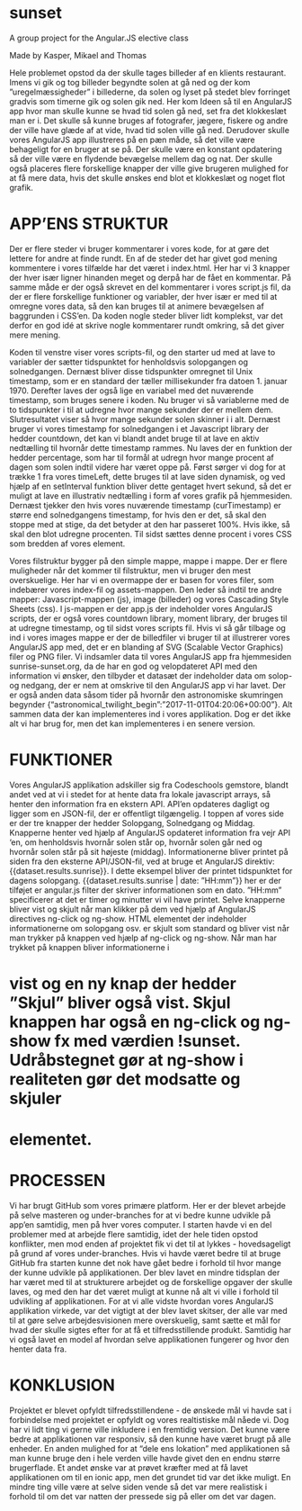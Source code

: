 # sunset
A group project for the Angular.JS elective class

Made by Kasper, Mikael and Thomas

Hele problemet opstod da der skulle tages billeder af en klients restaurant. Imens vi gik og tog billeder begyndte solen at gå ned og der kom ”uregelmæssigheder” i billederne, da solen og lyset på stedet blev forringet gradvis som timerne gik og solen gik ned. Her kom Ideen så til en AngularJS app hvor man skulle kunne se hvad tid solen gå ned, set fra det klokkeslæt man er i. Det skulle så kunne bruges af fotografer, jægere, fiskere og andre der ville have glæde af at vide, hvad tid solen ville gå ned.
Derudover skulle vores AngularJS app illustreres på en pæn måde, så det ville være behageligt for en bruger at se på. Der skulle være en konstant opdatering så der ville være en flydende bevægelse mellem dag og nat. Der skulle også placeres flere forskellige knapper der ville give brugeren mulighed for at få mere data, hvis det skulle ønskes end blot et klokkeslæt og noget flot grafik.

# APP’ENS STRUKTUR

Der er flere steder vi bruger kommentarer i vores kode, for at gøre det lettere for andre at finde rundt. En af de steder det har givet god mening kommentere i vores tilfælde har det været i index.html. Her har vi 3 knapper der hver især ligner hinanden meget og derpå har de fået en kommentar.
På samme måde er der også skrevet en del kommentarer i vores script.js fil, da der er flere forskellige funktioner og variabler, der hver især er med til at omregne vores data, så den kan bruges til at animere bevægelsen af baggrunden i CSS’en.
Da koden nogle steder bliver lidt komplekst, var det derfor en god idé at skrive nogle kommentarer rundt omkring, så det giver mere mening.

Koden til venstre viser vores scripts-fil, og den starter ud med at lave to variabler der sætter tidspunktet for henholdsvis solopgangen og solnedgangen. Dernæst bliver disse tidspunkter omregnet til Unix timestamp, som er en standard der tæller millisekunder fra datoen 1. januar 1970. Derefter laves der også lige en variabel med det nuværende timestamp, som bruges senere i koden.
Nu bruger vi så variablerne med de to tidspunkter i til at udregne hvor mange sekunder der er mellem dem. Slutresultatet viser så hvor mange sekunder solen skinner i i alt.
Dernæst bruger vi vores timestamp for solnedgangen i et Javascript library der hedder countdown, det kan vi blandt andet bruge til at lave en aktiv nedtælling til hvornår dette timestamp rammes.
Nu laves der en funktion der hedder percentage, som har til formål at udregn hvor mange procent af dagen som solen indtil videre har været oppe på.
Først sørger vi dog for at trække 1 fra vores timeLeft, dette bruges til at lave siden dynamisk, og ved hjælp af en setInterval funktion bliver dette gentaget hvert sekund, så det er muligt at lave en illustrativ nedtælling i form af vores grafik på hjemmesiden.
Dernæst tjekker den hvis vores nuværende timestamp (curTimestamp) er større end solnedgangens timestamp, for hvis den er det, så skal den stoppe med at stige, da det betyder at den har passeret 100%. Hvis ikke, så skal den blot udregne procenten. Til sidst sættes denne procent i vores CSS som bredden af vores element.

Vores filstruktur bygger på den simple mappe, mappe i mappe. Der er flere muligheder når det kommer til filstruktur, men vi bruger den mest overskuelige. Her har vi en overmappe der er basen for vores filer, som indebærer vores index-fil og assets-mappen. Den leder så indtil tre andre mapper: Javascript-mappen (js), image (billeder) og vores Cascading Style Sheets (css). I js-mappen er der app.js der indeholder vores AngularJS scripts, der er også vores countdown library, moment library, der bruges til at udregne timestamp, og til sidst vores scripts fil.
Hvis vi så går tilbage og ind i vores images mappe er der de billedfiler vi bruger til at illustrerer vores AngularJS app med, det er en blanding af SVG (Scalable Vector Graphics) filer og PNG filer.
Vi indsamler data til vores AngularJS app fra hjemmesiden sunrise-sunset.org, da de har en god og velopdateret API med den information vi ønsker, den tilbyder et datasæt der indeholder data om solop- og nedgang, der er nem at omskrive til den AngularJS app vi har lavet. Der er også anden data såsom tider på hvornår den astronomiske skumringen begynder {“astronomical_twilight_begin”:”2017-11-01T04:20:06+00:00”}.
Alt sammen data der kan implementeres ind i vores applikation. Dog er det ikke alt vi har brug for, men det kan implementeres i en senere version. 

# FUNKTIONER

Vores AngularJS applikation adskiller sig fra Codeschools gemstore, blandt andet ved at vi i stedet for at hente data fra lokale javascript arrays, så henter den information fra en ekstern API. API’en opdateres dagligt og ligger som en JSON-fil, der er offentligt tilgængelig.
I toppen af vores side er der tre knapper der hedder Solopgang, Solnedgang og Middag. Knapperne henter ved hjælp af AngularJS opdateret information fra vejr API ‘en, om henholdsvis hvornår solen står op, hvornår solen går ned og hvornår solen står på sit højeste (middag).
Informationerne bliver printet på siden fra den eksterne API/JSON-fil, ved at bruge et AngularJS direktiv: {{dataset.results.sunrise}}. I dette eksempel bliver der printet tidspunktet for dagens solopgang.
{{dataset.results.sunrise | date: ”HH:mm”}} her er der tilføjet er angular.js filter der skriver informationen som en dato. ”HH:mm” specificerer at det er timer og minutter vi vil have printet.
Selve knapperne bliver vist og skjult når man klikker på dem ved hjælp af AngularJS directives ng-click og ng-show. HTML elementet der indeholder informationerne om solopgang osv. er skjult som standard og bliver vist når man trykker på knappen ved hjælp af ng-click og ng-show. Når man har trykket på knappen bliver informationerne i <h1> vist og en ny knap der hedder ”Skjul” bliver også vist.
Skjul knappen har også en ng-click og ng-show fx med værdien !sunset. Udråbstegnet gør at ng-show i realiteten gør det modsatte og skjuler <h1> elementet.

# PROCESSEN

Vi har brugt GitHub som vores primære platform. Her er der blevet arbejde på selve masteren og under-branches for at vi bedre kunne udvikle på app’en samtidig, men på hver vores computer.
I starten havde vi en del problemer med at arbejde flere samtidig, idet der hele tiden opstod konflikter, men mod enden af projektet fik vi det til at lykkes - hovedsageligt på grund af vores under-branches. Hvis vi havde været bedre til at bruge GitHub fra starten kunne det nok have gået bedre i forhold til hvor mange der kunne udvikle på applikationen.
Der blev lavet en mindre tidsplan der har været med til at strukturere arbejdet og de forskellige opgaver der skulle laves, og med den har det været muligt at kunne nå alt vi ville i forhold til udvikling af applikationen.
For at vi alle vidste hvordan vores AngularJS applikation virkede, var det vigtigt at der blev lavet skitser, der alle var med til at gøre selve arbejdesvisionen mere overskuelig, samt sætte et mål for hvad der skulle sigtes efter for at få et tilfredsstillende produkt. Samtidig har vi også lavet en model af hvordan selve applikationen fungerer og hvor den henter data fra.

# KONKLUSION

Projektet er blevet opfyldt tilfredsstillendene - de ønskede mål vi havde sat i forbindelse med projektet er opfyldt og vores realtistiske mål nåede vi.
Dog har vi lidt ting vi gerne ville inkludere i en fremtidig version. Det kunne være bedre at applikationen var responsiv, så den kunne have været brugt på alle enheder. En anden mulighed for at “dele ens lokation” med applikationen så man kunne bruge den i hele verden ville havde givet den en endnu større brugerflade. Et andet ønske var at prøvet kræfter med at få lavet applikationen om til en ionic app, men det grundet tid var det ikke muligt. En mindre ting ville være at selve siden vende så det var mere realistisk i forhold til om det var natten der pressede sig på eller om det var dagen.